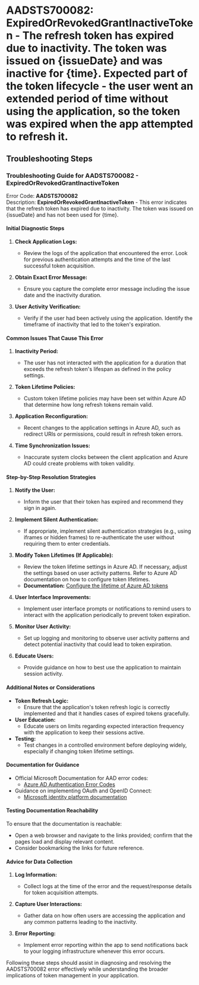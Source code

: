 
# AADSTS700082: ExpiredOrRevokedGrantInactiveToken - The refresh token has expired due to inactivity. The token was issued on {issueDate} and was inactive for {time}. Expected part of the token lifecycle - the user went an extended period of time without using the application, so the token was expired when the app attempted to refresh it.


## Troubleshooting Steps
### Troubleshooting Guide for AADSTS700082 - ExpiredOrRevokedGrantInactiveToken

Error Code: **AADSTS700082**  
Description: **ExpiredOrRevokedGrantInactiveToken** - This error indicates that the refresh token has expired due to inactivity. The token was issued on {issueDate} and has not been used for {time}.

#### Initial Diagnostic Steps

1. **Check Application Logs:**
   - Review the logs of the application that encountered the error. Look for previous authentication attempts and the time of the last successful token acquisition.
   
2. **Obtain Exact Error Message:**
   - Ensure you capture the complete error message including the issue date and the inactivity duration.

3. **User Activity Verification:**
   - Verify if the user had been actively using the application. Identify the timeframe of inactivity that led to the token's expiration.

#### Common Issues That Cause This Error

1. **Inactivity Period:**
   - The user has not interacted with the application for a duration that exceeds the refresh token's lifespan as defined in the policy settings.

2. **Token Lifetime Policies:**
   - Custom token lifetime policies may have been set within Azure AD that determine how long refresh tokens remain valid.

3. **Application Reconfiguration:**
   - Recent changes to the application settings in Azure AD, such as redirect URIs or permissions, could result in refresh token errors.

4. **Time Synchronization Issues:**
   - Inaccurate system clocks between the client application and Azure AD could create problems with token validity.

#### Step-by-Step Resolution Strategies

1. **Notify the User:**
   - Inform the user that their token has expired and recommend they sign in again.

2. **Implement Silent Authentication:**
   - If appropriate, implement silent authentication strategies (e.g., using iframes or hidden frames) to re-authenticate the user without requiring them to enter credentials.

3. **Modify Token Lifetimes (If Applicable):**
   - Review the token lifetime settings in Azure AD. If necessary, adjust the settings based on user activity patterns. Refer to Azure AD documentation on how to configure token lifetimes.
   - **Documentation:** [Configure the lifetime of Azure AD tokens](https://docs.microsoft.com/en-us/azure/active-directory/develop/active-directory-configurable-token-lifetimes)

4. **User Interface Improvements:**
   - Implement user interface prompts or notifications to remind users to interact with the application periodically to prevent token expiration.

5. **Monitor User Activity:**
   - Set up logging and monitoring to observe user activity patterns and detect potential inactivity that could lead to token expiration.

6. **Educate Users:**
   - Provide guidance on how to best use the application to maintain session activity.

#### Additional Notes or Considerations

- **Token Refresh Logic:**
   - Ensure that the application's token refresh logic is correctly implemented and that it handles cases of expired tokens gracefully.
- **User Education:**
   - Educate users on limits regarding expected interaction frequency with the application to keep their sessions active.
- **Testing:**
   - Test changes in a controlled environment before deploying widely, especially if changing token lifetime settings.

#### Documentation for Guidance

- Official Microsoft Documentation for AAD error codes:
  - [Azure AD Authentication Error Codes](https://docs.microsoft.com/en-us/azure/active-directory/develop/active-directory-protocols-error-codes)
- Guidance on implementing OAuth and OpenID Connect:
  - [Microsoft identity platform documentation](https://docs.microsoft.com/en-us/azure/active-directory/develop/)

#### Testing Documentation Reachability

To ensure that the documentation is reachable:
- Open a web browser and navigate to the links provided; confirm that the pages load and display relevant content.
- Consider bookmarking the links for future reference.

#### Advice for Data Collection

1. **Log Information:**
   - Collect logs at the time of the error and the request/response details for token acquisition attempts.
   
2. **Capture User Interactions:**
   - Gather data on how often users are accessing the application and any common patterns leading to the inactivity.

3. **Error Reporting:**
   - Implement error reporting within the app to send notifications back to your logging infrastructure whenever this error occurs.

Following these steps should assist in diagnosing and resolving the AADSTS700082 error effectively while understanding the broader implications of token management in your application.